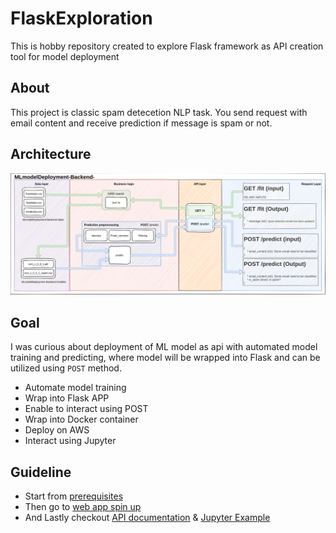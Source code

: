 # FlaskExploration

This is hobby repository created to explore Flask framework as API creation tool for model deployment

## About

This project is classic spam detecetion NLP task.
You send request with email content and receive prediction if message is spam or not.

## Architecture

![Architecture](diagrams/ProjectDiagrams.png)

## Goal

I was curious about deployment of ML model as api with automated model training and predicting, where model will be wrapped into Flask and can be utilized using `POST` method.

* Automate model training
* Wrap into Flask APP
* Enable to interact using POST
* Wrap into Docker container
* Deploy on AWS
* Interact using Jupyter

## Guideline

* Start from [prerequisites](https://github.com/AtmosOne/FlaskExploration/blob/main/docs/Prerequisites.md)
* Then go to [web app spin up](https://github.com/AtmosOne/FlaskExploration/blob/main/docs/WebAppSpinUp.md)
* And Lastly checkout [API documentation](https://github.com/AtmosOne/FlaskExploration/blob/main/docs/API.md) & [Jupyter Example](https://github.com/AtmosOne/FlaskExploration/blob/main/Example/Example.ipynb)
